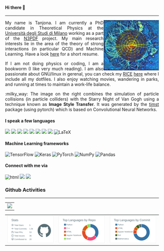 #### Hi there 👋
---------------

<img align="right" src="https://github.com/Radonirinaunimi/Style-Transfer/blob/master/imgs/styled_image.jpg" width="36%"/>

<p align="justify">
My name is Tanjona. I am currently a PhD candidate in Theoretical Physics at the <a target="_blank" href="https://www.unimi.it/en">Università degli Studi di Milano</a> working as a part of the <a target="_blank" href="n3pdf.mi.infn.it/">N3PDF</a> project. My main research interests lie in the area of the theory of strong interactions (in particular QCD) and Machine Learning. Have a look <a target="_blank" href="https://radonirinaunimi.github.io/myResume/">here</a> for a short resume.
</p>
<p align="justify">
If I am not doing physics or coding, I am a bookworm (I like very much reading). I am also passionate about GNU/linux in gerenal, you can check my <a target="_blank" href="https://crispgm.com/page/the-fascinating-arch-linux-rice.html">RICE</a> <a target="_blank" href="https://github.com/Radonirinaunimi/dotfiles">here</a> where I include all my dotfiles. I also enjoy watching movies, wandering in parks, and running at times to maintain a work-life balance.
</p>
<p align="justify">
:milky_way: The image on the right combines the simulation of particle collisions (in particle colliders) with the Starry Night of Van Gogh using a technique known as <b>Image Style Transfer</b>. It was generated by the <a target="_blank" href="https://github.com/Radonirinaunimi/Style-Transfer">timst</a> package (using pytorch) which is based on Convolutional Neural Networks.
</p>

#### I speak a few languages
<!--https://github.com/Ileriayo/markdown-badges-->
<p align="left">
  <img src="https://img.shields.io/badge/c++%20-%2300599C.svg?&style=for-the-badge&logo=c%2B%2B&ogoColor=white"/>
  <img src="https://img.shields.io/badge/python%20-%2314354C.svg?&style=for-the-badge&logo=python&logoColor=white"/>
  <img src="https://img.shields.io/badge/julia%20-%231572B6.svg?&style=for-the-badge&logo=julia&logoColor=white"/>
  <img src="https://img.shields.io/badge/javascript%20-%23323330.svg?&style=for-the-badge&logo=javascript&logoColor=%23F7DF1E"/>
  <img src="https://img.shields.io/badge/html5%20-%23E34F26.svg?&style=for-the-badge&logo=html5&logoColor=white"/>
  <img src="https://img.shields.io/badge/css3%20-%231572B6.svg?&style=for-the-badge&logo=css3&logoColor=white"/>
  <img src="https://img.shields.io/badge/r-%23276DC3.svg?&style=for-the-badge&logo=r&logoColor=white"/>
  <img src="https://img.shields.io/badge/shell_script%20-%23121011.svg?&style=for-the-badge&logo=gnu-bash&logoColor=white"/>
  <img alt="LaTeX" src="https://img.shields.io/badge/latex%20-%23008080.svg?&style=for-the-badge&logo=latex&logoColor=white"/>
</p>

#### Machine Learning frameworks
<p align="left">
  <img alt="TensorFlow" src="https://img.shields.io/badge/TensorFlow%20-%23FF6F00.svg?&style=for-the-badge&logo=TensorFlow&logoColor=white"/>
  <img alt="Keras" src="https://img.shields.io/badge/Keras%20-%23D00000.svg?&style=for-the-badge&logo=Keras&logoColor=white"/>
  <img alt="PyTorch" src="https://img.shields.io/badge/PyTorch%20-%23EE4C2C.svg?&style=for-the-badge&logo=PyTorch&logoColor=white"/>
  <img alt="NumPy" src="https://img.shields.io/badge/numpy%20-%23013243.svg?&style=for-the-badge&logo=numpy&logoColor=white"/>
  <img alt="Pandas" src="https://img.shields.io/badge/pandas%20-%23150458.svg?&style=for-the-badge&logo=pandas&logoColor=white" />
</p>


#### Connect with me via
<p align="left">
  <img src="https://img.shields.io/badge/rtanjonaradonirina%20-%2300AFF0.svg?&style=for-the-badge&logo=Skype&logoColor=white"" alt="html"/>
  <a href="https://www.linkedin.com/in/rabemananjara-tanjona-radonirina-6ab726120/"><img src="https://img.shields.io/badge/Tanjona%20-%231DA1F3.svg?&style=for-the-badge&logo=Linkedin&logoColor=white"/></a>
  <a href="https://twitter.com/Tanjona_Phys"><img src="https://img.shields.io/badge/Tanjona_Phys%20-%231DA1F2.svg?&style=for-the-badge&logo=Twitter&logoColor=white"/></a>
</p>

### Github Activities
---------------------
<table style="width:100%">
  <td> <img src="https://github-profile-summary-cards.vercel.app/api/cards/profile-details?username=radonirinaunimi&theme=default" width="1100" /> </td>
</table>
<table style="width:100%">
  <tr>
  <td> <img src="https://raw.githubusercontent.com/Radonirinaunimi/Radonirinaunimi/master/profile-summary-card-output/default/3-stats.svg" /> </td>
  <td> <img src="https://raw.githubusercontent.com/Radonirinaunimi/Radonirinaunimi/master/profile-summary-card-output/default/1-repos-per-language.svg" /> </td>
  <td> <img src="https://raw.githubusercontent.com/Radonirinaunimi/Radonirinaunimi/master/profile-summary-card-output/default/2-most-commit-language.svg" /> </td>
  </tr>
</table>
